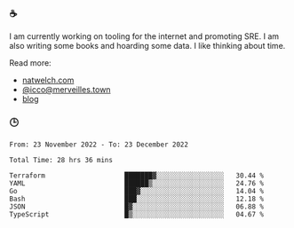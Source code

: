 ### ☕

I am currently working on tooling for the internet and promoting SRE. I am also writing some books and hoarding some data. I like thinking about time. 

Read more:

 - [natwelch.com](https://natwelch.com)
 - [@icco@merveilles.town](https://merveilles.town/@icco)
 - [blog](https://writing.natwelch.com)

### 🕒

<!--START_SECTION:waka-->

```text
From: 23 November 2022 - To: 23 December 2022

Total Time: 28 hrs 36 mins

Terraform                    ███████▓░░░░░░░░░░░░░░░░░   30.44 %
YAML                         ██████▒░░░░░░░░░░░░░░░░░░   24.76 %
Go                           ███▓░░░░░░░░░░░░░░░░░░░░░   14.04 %
Bash                         ███░░░░░░░░░░░░░░░░░░░░░░   12.18 %
JSON                         █▓░░░░░░░░░░░░░░░░░░░░░░░   06.88 %
TypeScript                   █▒░░░░░░░░░░░░░░░░░░░░░░░   04.67 %
```

<!--END_SECTION:waka-->
